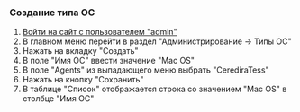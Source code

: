 ### Создание типа ОС

1. [Войти на сайт с пользователем "admin"](../../../../0.%20Шаги/1.%20Войти%20на%20сайт%20с%20пользователем%20username.md)
1. В главном меню перейти в раздел "Администрирование -> Типы ОС"
1. Нажать на вкладку "Создать"
1. В поле "Имя ОС" ввести значение "Mac OS"
1. В поле "Agents" из выпадающего меню выбрать "CerediraTess"
1. Нажать на кнопку "Сохранить"
1. В таблице "Список" отображается строка со значением "Mac OS" в столбце "Имя ОС"